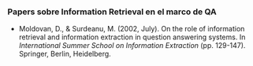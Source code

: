 ### Papers sobre Information Retrieval en el marco de QA

- Moldovan, D., & Surdeanu, M. (2002, July). On the role of information retrieval and information extraction in question answering systems. 
In _International Summer School on Information Extraction_ (pp. 129-147). Springer, Berlin, Heidelberg.

